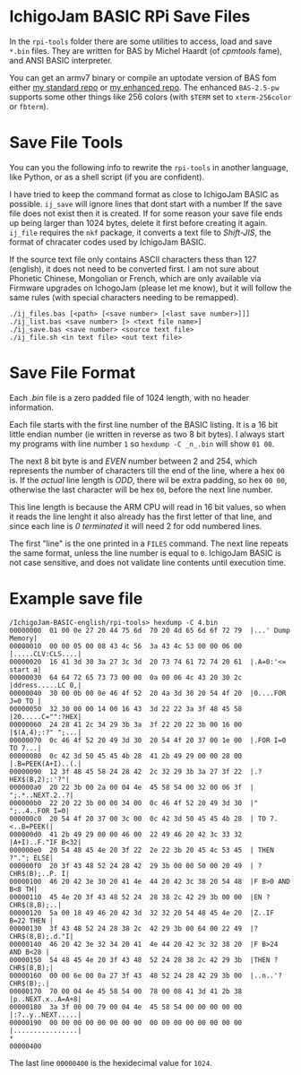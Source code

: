 # IchigoJam BASIC RPi Save Files

In the `rpi-tools` folder there are some utilities to access, load and save `*.bin` files. They are written for BAS by Michel Haardt (of _cpmtools_ fame), and ANSI BASIC interpreter.  

You can get an armv7 binary or compile an uptodate version of BAS fom either [my standard repo](https://github.com/paulwratt/bas-2.5-plus) or [my enhanced repo](https://github.com/paulwratt/bas-2.5-pw). The enhanced `BAS-2.5-pw` supports some other things like 256 colors (with `$TERM` set to `xterm-256color` or `fbterm`).  


# Save File Tools

You can you the following info to rewrite the `rpi-tools` in another language, like Python, or as a shell script (if you are confident).

I have tried to keep the command format as close to IchigoJam BASIC as possible. `ij_save` will ignore lines that dont start with a number If the save file does not exist then it is created. If for some reason your save file ends up being larger than 1024 bytes, delete it first before creating it again. `ij_file` requires the `nkf` package, it converts a text file to _Shift-JIS_, the format of chracater codes used by IchigoJam BASIC.

If the source text file only contains ASCII characters thess than 127 (english), it does not need to be converted first. I am not sure about Phonetic Chinese, Mongolian or French, which are only available via Firmware upgrades on IchogoJam (please let me know), but it will follow the same rules (with special characters needing to be remapped).

```
./ij_files.bas [<path> [<save number> [<last save number>]]]
./ij_list.bas <save number> [> <text file name>]
./ij_save.bas <save number> <source text file>
./ij_file.sh <in text file> <out text file>
```


# Save File Format

Each _.bin_ file is a zero padded file of 1024 length, with no header information.

Each file starts with the first line number of the BASIC listing. It is a 16 bit little endian number (ie written in reverse as two 8 bit bytes). I always start my programs with line number `1` so `hexdump -C _n_.bin` will show `01 00`.

The next 8 bit byte is and _EVEN_ number between 2 and 254, which represents the number of characters till the end of the line, where a hex `00` is. If the _actual_ line length is _ODD_, there wil be extra padding, so hex `00 00`, otherwise the last character will be hex `00`, before the next line number.

This line length is because the ARM CPU will read in 16 bit values, so when it reads the line lenght it also already has the first letter of that line, and since each line is _0 terminated_ it will need 2 for odd numbered lines.

The first "line" is the one printed in a `FILES` command. The next line repeats the same format, unless the line number is equal to `0`. IchigoJam BASIC is not case sensitive, and does not validate line contents until execution time.


# Example save file
```
/IchigoJam-BASIC-english/rpi-tools> hexdump -C 4.bin
00000000  01 00 0e 27 20 44 75 6d  70 20 4d 65 6d 6f 72 79  |...' Dump Memory|
00000010  00 00 05 00 08 43 4c 56  3a 43 4c 53 00 00 06 00  |.....CLV:CLS....|
00000020  16 41 3d 30 3a 27 3c 3d  20 73 74 61 72 74 20 61  |.A=0:'<= start a|
00000030  64 64 72 65 73 73 00 00  0a 00 06 4c 43 20 30 2c  |ddress.....LC 0,|
00000040  30 00 0b 00 0e 46 4f 52  20 4a 3d 30 20 54 4f 20  |0....FOR J=0 TO |
00000050  32 30 00 00 14 00 16 43  3d 22 22 3a 3f 48 45 58  |20.....C="":?HEX|
00000060  24 28 41 2c 34 29 3b 3a  3f 22 20 22 3b 00 16 00  |$(A,4);:?" ";...|
00000070  0c 46 4f 52 20 49 3d 30  20 54 4f 20 37 00 1e 00  |.FOR I=0 TO 7...|
00000080  0c 42 3d 50 45 45 4b 28  41 2b 49 29 00 00 28 00  |.B=PEEK(A+I)..(.|
00000090  12 3f 48 45 58 24 28 42  2c 32 29 3b 3a 27 3f 22  |.?HEX$(B,2);:'?"|
000000a0  20 22 3b 00 2a 00 04 4e  45 58 54 00 32 00 06 3f  | ";.*..NEXT.2..?|
000000b0  22 20 22 3b 00 00 34 00  0c 46 4f 52 20 49 3d 30  |" ";..4..FOR I=0|
000000c0  20 54 4f 20 37 00 3c 00  0c 42 3d 50 45 45 4b 28  | TO 7.<..B=PEEK(|
000000d0  41 2b 49 29 00 00 46 00  22 49 46 20 42 3c 33 32  |A+I)..F."IF B<32|
000000e0  20 54 48 45 4e 20 3f 22  2e 22 3b 20 45 4c 53 45  | THEN ?"."; ELSE|
000000f0  20 3f 43 48 52 24 28 42  29 3b 00 00 50 00 20 49  | ?CHR$(B);..P. I|
00000100  46 20 42 3e 30 20 41 4e  44 20 42 3c 38 20 54 48  |F B>0 AND B<8 TH|
00000110  45 4e 20 3f 43 48 52 24  28 38 2c 42 29 3b 00 00  |EN ?CHR$(8,B);..|
00000120  5a 00 18 49 46 20 42 3d  32 32 20 54 48 45 4e 20  |Z..IF B=22 THEN |
00000130  3f 43 48 52 24 28 38 2c  42 29 3b 00 64 00 22 49  |?CHR$(8,B);.d."I|
00000140  46 20 42 3e 32 34 20 41  4e 44 20 42 3c 32 38 20  |F B>24 AND B<28 |
00000150  54 48 45 4e 20 3f 43 48  52 24 28 38 2c 42 29 3b  |THEN ?CHR$(8,B);|
00000160  00 00 6e 00 0a 27 3f 43  48 52 24 28 42 29 3b 00  |..n..'?CHR$(B);.|
00000170  70 00 04 4e 45 58 54 00  78 00 08 41 3d 41 2b 38  |p..NEXT.x..A=A+8|
00000180  3a 3f 00 00 79 00 04 4e  45 58 54 00 00 00 00 00  |:?..y..NEXT.....|
00000190  00 00 00 00 00 00 00 00  00 00 00 00 00 00 00 00  |................|
*
00000400
```
The last line `00000400` is the hexidecimal value for `1024`.
